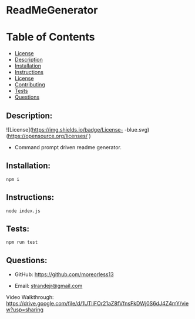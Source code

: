 # ReadMeGenerator

# Table of Contents

- [License](#License)
- [Description](#Description)
- [Installation](#Installation)
- [Instructions](#Instructions)
- [License](#License)
- [Contributing](#Contributing)
- [Tests](#Tests)
- [Questions](#Questions)

    
## Description:

![License](https://img.shields.io/badge/License- -blue.svg) (https://opensource.org/licenses/ )


* Command prompt driven readme generator.
    
## Installation:
```
npm i
```
## Instructions:
```
node index.js
```
     
## Tests:
```
npm run test
```
## Questions:

* GitHub: https://github.com/moreorless13

* Email: strandejr@gmail.com

Video Walkthrough: https://drive.google.com/file/d/1UTIiFOr21aZ8fVfnsFkDWj0S6dJ4Z4mY/view?usp=sharing
